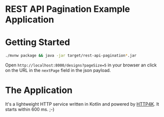 # REST API Pagination Example Application

# Getting Started

```bash
./mvnw package && java -jar target/rest-api-pagination*.jar
```

Open `http://localhost:8000/designs?pageSize=5` in your browser an click on the URL in the `nextPage` field in the json payload.

# The Application

It's a lightweight HTTP service written in Kotlin and powered by [HTTP4K](https://www.http4k.org/). It starts within 600 ms. ;-) 
